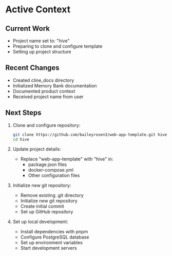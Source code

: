 # Active Context

## Current Work
- Project name set to: "hive"
- Preparing to clone and configure template
- Setting up project structure

## Recent Changes
- Created cline_docs directory
- Initialized Memory Bank documentation
- Documented product context
- Received project name from user

## Next Steps
1. Clone and configure repository:
   ```bash
   git clone https://github.com/baileyrosen3/web-app-template.git hive
   cd hive
   ```

2. Update project details:
   - Replace "web-app-template" with "hive" in:
     - package.json files
     - docker-compose.yml
     - Other configuration files

3. Initialize new git repository:
   - Remove existing .git directory
   - Initialize new git repository
   - Create initial commit
   - Set up GitHub repository

4. Set up local development:
   - Install dependencies with pnpm
   - Configure PostgreSQL database
   - Set up environment variables
   - Start development servers
